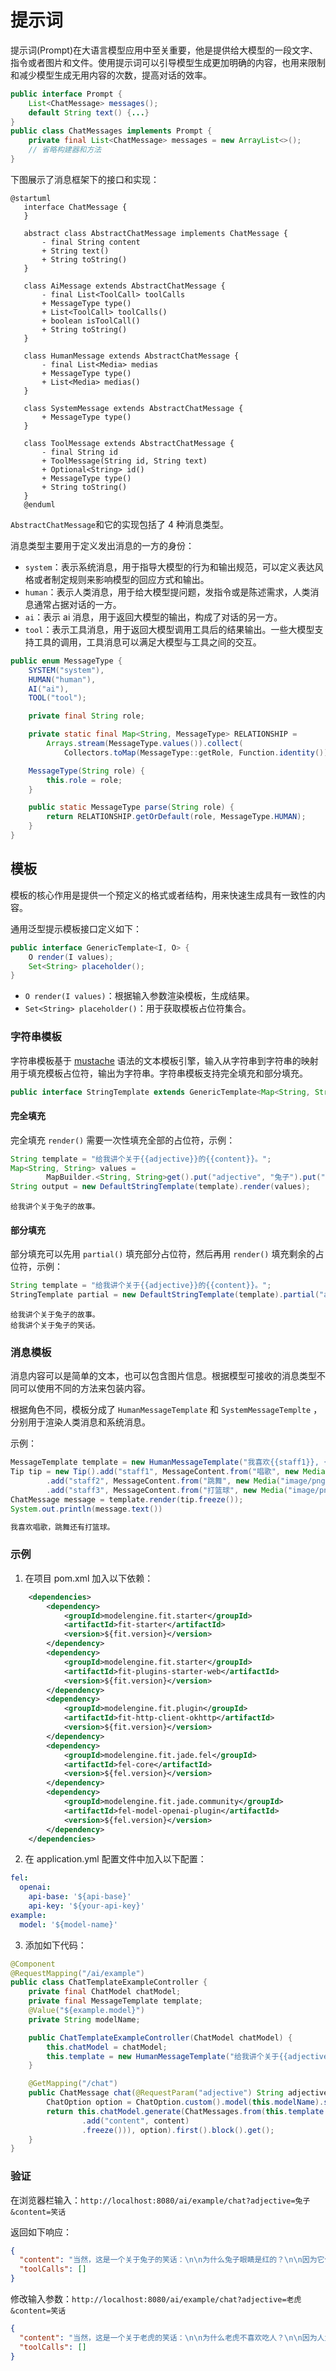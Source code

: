 # 提示词

提示词(Prompt)在大语言模型应用中至关重要，他是提供给大模型的一段文字、指令或者图片和文件。使用提示词可以引导模型生成更加明确的内容，也用来限制和减少模型生成无用内容的次数，提高对话的效率。

``` java
public interface Prompt {
    List<ChatMessage> messages();
    default String text() {...}
}
public class ChatMessages implements Prompt {
    private final List<ChatMessage> messages = new ArrayList<>();
    // 省略构建器和方法
}
```

下图展示了消息框架下的接口和实现：

``` plantuml
@startuml
   interface ChatMessage {
   }

   abstract class AbstractChatMessage implements ChatMessage {
       - final String content
       + String text()
       + String toString()
   }

   class AiMessage extends AbstractChatMessage {
       - final List<ToolCall> toolCalls
       + MessageType type()
       + List<ToolCall> toolCalls()
       + boolean isToolCall()
       + String toString()
   }

   class HumanMessage extends AbstractChatMessage {
       - final List<Media> medias
       + MessageType type()
       + List<Media> medias()
   }

   class SystemMessage extends AbstractChatMessage {
       + MessageType type()
   }

   class ToolMessage extends AbstractChatMessage {
       - final String id
       + ToolMessage(String id, String text)
       + Optional<String> id()
       + MessageType type()
       + String toString()
   }
   @enduml
```

`AbstractChatMessage`和它的实现包括了 4 种消息类型。

消息类型主要用于定义发出消息的一方的身份：
- `system`：表示系统消息，用于指导大模型的行为和输出规范，可以定义表达风格或者制定规则来影响模型的回应方式和输出。
- `human`：表示人类消息，用于给大模型提问题，发指令或是陈述需求，人类消息通常占据对话的一方。
- `ai`：表示 ai 消息，用于返回大模型的输出，构成了对话的另一方。
- `tool`：表示工具消息，用于返回大模型调用工具后的结果输出。一些大模型支持工具的调用，工具消息可以满足大模型与工具之间的交互。

``` java
public enum MessageType {
    SYSTEM("system"),
    HUMAN("human"),
    AI("ai"),
    TOOL("tool");

    private final String role;

    private static final Map<String, MessageType> RELATIONSHIP =
        Arrays.stream(MessageType.values()).collect(
            Collectors.toMap(MessageType::getRole, Function.identity()));

    MessageType(String role) {
        this.role = role;
    }

    public static MessageType parse(String role) {
        return RELATIONSHIP.getOrDefault(role, MessageType.HUMAN);
    }
}
```

## 模板

模板的核心作用是提供一个预定义的格式或者结构，用来快速生成具有一致性的内容。

通用泛型提示模板接口定义如下：

``` java
public interface GenericTemplate<I, O> {
    O render(I values);
    Set<String> placeholder();
}
```

- `O render(I values)`：根据输入参数渲染模板，生成结果。
- `Set<String> placeholder()`：用于获取模板占位符集合。

### 字符串模板

字符串模板基于 [mustache](https://mustache.github.io/) 语法的文本模板引擎，输入从字符串到字符串的映射用于填充模板占位符，输出为字符串。字符串模板支持完全填充和部分填充。

``` java
public interface StringTemplate extends GenericTemplate<Map<String, String>, String> {}
```

#### 完全填充

完全填充 `render()` 需要一次性填充全部的占位符，示例：

``` java
String template = "给我讲个关于{{adjective}}的{{content}}。";
Map<String, String> values = 
        MapBuilder.<String, String>get().put("adjective", "兔子").put("content", "故事").build();
String output = new DefaultStringTemplate(template).render(values);
```

```plaintext
给我讲个关于兔子的故事。
```

#### 部分填充

部分填充可以先用 `partial()` 填充部分占位符，然后再用 `render()` 填充剩余的占位符，示例：

``` java
String template = "给我讲个关于{{adjective}}的{{content}}。";
StringTemplate partial = new DefaultStringTemplate(template).partial("adjective", "兔子");
```

```plaintext
给我讲个关于兔子的故事。
给我讲个关于兔子的笑话。
```
### 消息模板

消息内容可以是简单的文本，也可以包含图片信息。根据模型可接收的消息类型不同可以使用不同的方法来包装内容。

根据角色不同，模板分成了 `HumanMessageTemplate` 和 `SystemMessageTemplte` ，分别用于渲染人类消息和系统消息。

示例：

``` java
MessageTemplate template = new HumanMessageTemplate("我喜欢{{staff1}}, {{staff2}}还有{{staff3}}");
Tip tip = new Tip().add("staff1", MessageContent.from("唱歌", new Media("image/png", "singing.png")))
        .add("staff2", MessageContent.from("跳舞", new Media("image/png", "dance.png")))
        .add("staff3", MessageContent.from("打篮球", new Media("image/png", "basketball.png")));
ChatMessage message = template.render(tip.freeze());
System.out.println(message.text())
```

```markdown
我喜欢唱歌，跳舞还有打篮球。
```
### 示例

1. 在项目 pom.xml 加入以下依赖：

``` xml
    <dependencies>
        <dependency>
            <groupId>modelengine.fit.starter</groupId>
            <artifactId>fit-starter</artifactId>
            <version>${fit.version}</version>
        </dependency>
        <dependency>
            <groupId>modelengine.fit.starter</groupId>
            <artifactId>fit-plugins-starter-web</artifactId>
            <version>${fit.version}</version>
        </dependency>
        <dependency>
            <groupId>modelengine.fit.plugin</groupId>
            <artifactId>fit-http-client-okhttp</artifactId>
            <version>${fit.version}</version>
        </dependency>
        <dependency>
            <groupId>modelengine.fit.jade.fel</groupId>
            <artifactId>fel-core</artifactId>
            <version>${fel.version}</version>
        </dependency>
        <dependency>
            <groupId>modelengine.fit.jade.community</groupId>
            <artifactId>fel-model-openai-plugin</artifactId>
            <version>${fel.version}</version>
        </dependency>
    </dependencies>
```

2. 在 application.yml 配置文件中加入以下配置：

```yaml
fel:
  openai:
    api-base: '${api-base}'
    api-key: '${your-api-key}'
example:
  model: '${model-name}'
```

3. 添加如下代码：

``` java
@Component
@RequestMapping("/ai/example")
public class ChatTemplateExampleController {
    private final ChatModel chatModel;
    private final MessageTemplate template;
    @Value("${example.model}")
    private String modelName;

    public ChatTemplateExampleController(ChatModel chatModel) {
        this.chatModel = chatModel;
        this.template = new HumanMessageTemplate("给我讲个关于{{adjective}}的{{content}}。");
    }

    @GetMapping("/chat")
    public ChatMessage chat(@RequestParam("adjective") String adjective, @RequestParam("content") String content) {
        ChatOption option = ChatOption.custom().model(this.modelName).stream(false).build();
        return this.chatModel.generate(ChatMessages.from(this.template.render(Tip.from("adjective", adjective)
                .add("content", content)
                .freeze())), option).first().block().get();
    }
}
```

### 验证

在浏览器栏输入：`http://localhost:8080/ai/example/chat?adjective=兔子&content=笑话`

返回如下响应：

```json
{
  "content": "当然，这是一个关于兔子的笑话：\n\n为什么兔子眼睛是红的？\n\n因为它们胡萝卜吃太多了，以至于连看眼科医生的时候，医生都说：“你的眼睛真胡萝卜！” \n\n不过，兔子听到医生这么说，反而很高兴，因为它一直想成为一个“胡萝卜”眼的超级英雄。所以，它决定多吃胡萝卜，让眼睛变得更红，成为森林里的“胡萝卜眼兔侠”！\n\n当然，这只是个笑话，实际上兔子眼睛红是因为它们的眼睛里有丰富的血管，而不是因为吃太多胡萝卜。",
  "toolCalls": []
}
```

修改输入参数：`http://localhost:8080/ai/example/chat?adjective=老虎&content=笑话`

```json
{
  "content": "当然，这是一个关于老虎的笑话：\n\n为什么老虎不喜欢吃人？\n\n因为人太多骨头了！\n\n希望这能让你开心一笑！",
  "toolCalls": []
}
```